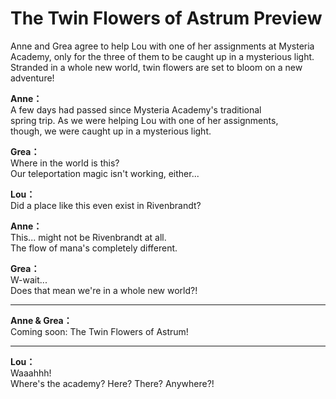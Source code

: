 # The Twin Flowers of Astrum Preview
Anne and Grea agree to help Lou with one of her assignments at Mysteria Academy, only for the three of them to be caught up in a mysterious light. Stranded in a whole new world, twin flowers are set to bloom on a new adventure!
  
**Anne：**  
A few days had passed since Mysteria Academy's traditional  
spring trip. As we were helping Lou with one of her assignments,  
though, we were caught up in a mysterious light.  
  
**Grea：**  
Where in the world is this?  
Our teleportation magic isn't working, either...  
  
**Lou：**  
Did a place like this even exist in Rivenbrandt?  
  
**Anne：**  
This... might not be Rivenbrandt at all.  
The flow of mana's completely different.  
  
**Grea：**  
W-wait...  
Does that mean we're in a whole new world?!  
  

---  
  
**Anne & Grea：**  
Coming soon: The Twin Flowers of Astrum!  
  

---  
  
**Lou：**  
Waaahhh!  
Where's the academy? Here? There? Anywhere?!  

